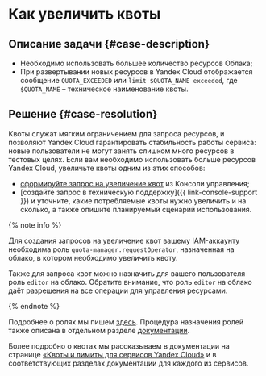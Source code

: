 # Как увеличить квоты


## Описание задачи {#case-description}

* Необходимо использовать большее количество ресурсов Облака;
* При развертывании новых ресурсов в Yandex Cloud отображается сообщение `QUOTA_EXCEEDED` или `limit $QUOTA_NAME exceeded`, где `$QUOTA_NAME` – техническое наименование квоты.

## Решение {#case-resolution}

Квоты служат мягким ограничением для запроса ресурсов, и позволяют Yandex Cloud гарантировать стабильность работы сервиса: новые пользователи не могут занять слишком много ресурсов в тестовых целях.
Если вам необходимо использовать больше ресурсов Yandex Cloud, увеличьте квоты одним из этих способов:

* [сформируйте запрос на увеличение квот](https://console.cloud.yandex.ru/cloud?section=quotas) из Консоли управления;
* [создайте запрос в техническую поддержку]({{ link-console-support }}) и уточните, какие потребляемые квоты нужно увеличить и на сколько, а также опишите планируемый сценарий использования.

{% note info %}

Для создания запросов на увеличение квот вашему IAM-аккаунту необходима роль `quota-manager.requestOperator`, назначенная на облако, в котором необходимо увеличить квоту.

Также для запроса квот можно назначить для вашего пользователя роль `editor` на облако. Обратите внимание, что роль `editor` на облако даёт разрешения на все операции для управления ресурсами.

{% endnote %}

Подробнее о ролях мы пишем [здесь](../../../iam/concepts/access-control/roles.md). Процедура назначения ролей также описана в отдельном разделе [документации](../../../iam/operations/roles/grant.md).

Более подробно о квотах мы рассказываем в документации на странице [«Квоты и лимиты для сервисов Yandex Cloud»](../../../overview/concepts/quotas-limits.md) и в соответствующих разделах документации для каждого из сервисов.
